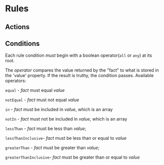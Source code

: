 # Rules

## Actions

## Conditions

Each rule condition *must* begin with a boolean operator(```all``` or ```any```) at its root.

The _operator_ compares the value returned by the "fact" to what is stored in the 'value' property.  If the result is truthy, the condition passes. Available operators:

  ```equal``` - _fact_ must equal _value_

  ```notEqual```  - _fact_ must not equal _value_

  ```in```  - _fact_ must be included in _value_, which is an array

  ```notIn```  - _fact_ must not be included in _value_, which is an array

  ```lessThan``` - _fact_ must be less than _value_;

  ```lessThanInclusive```- _fact_ must be less than or equal to _value_

  ```greaterThan``` - _fact_ must be greater than _value_;

  ```greaterThanInclusive```- _fact_ must be greater than or equal to _value_

